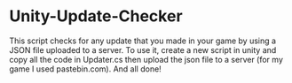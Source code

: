 # Unity-Update-Checker
This script checks for any update that you made in your game by using a JSON file uploaded to a server. To use it, create a new script in unity and copy all the code in Updater.cs
then upload the json file to a server (for my game I used pastebin.com). And all done!

